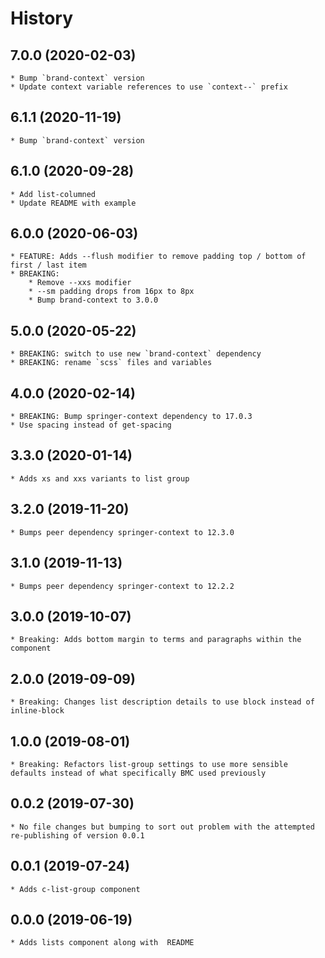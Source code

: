 # History

## 7.0.0 (2020-02-03)
    * Bump `brand-context` version
    * Update context variable references to use `context--` prefix

## 6.1.1 (2020-11-19)
    * Bump `brand-context` version

## 6.1.0 (2020-09-28)
    * Add list-columned
    * Update README with example

## 6.0.0 (2020-06-03)
    * FEATURE: Adds --flush modifier to remove padding top / bottom of first / last item
    * BREAKING: 
        * Remove --xxs modifier
        * --sm padding drops from 16px to 8px
        * Bump brand-context to 3.0.0

## 5.0.0 (2020-05-22)
    * BREAKING: switch to use new `brand-context` dependency
    * BREAKING: rename `scss` files and variables

## 4.0.0 (2020-02-14)
	* BREAKING: Bump springer-context dependency to 17.0.3
	* Use spacing instead of get-spacing

## 3.3.0 (2020-01-14)
    * Adds xs and xxs variants to list group

## 3.2.0 (2019-11-20)
    * Bumps peer dependency springer-context to 12.3.0
    
## 3.1.0 (2019-11-13)
    * Bumps peer dependency springer-context to 12.2.2

## 3.0.0 (2019-10-07)
	* Breaking: Adds bottom margin to terms and paragraphs within the component

## 2.0.0 (2019-09-09)
	* Breaking: Changes list description details to use block instead of inline-block

## 1.0.0 (2019-08-01)
	* Breaking: Refactors list-group settings to use more sensible defaults instead of what specifically BMC used previously

## 0.0.2 (2019-07-30)
	* No file changes but bumping to sort out problem with the attempted re-publishing of version 0.0.1

## 0.0.1 (2019-07-24)
	* Adds c-list-group component

## 0.0.0 (2019-06-19)
	* Adds lists component along with  README
